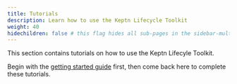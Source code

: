 ```yaml
---
title: Tutorials
description: Learn how to use the Keptn Lifecycle Toolkit
weight: 40
hidechildren: false # this flag hides all sub-pages in the sidebar-multicard.html
---
```


This section contains tutorials on how to use the Keptn Lifecyle Toolkit.

Begin with the [getting started guide](../getting-started.md) first, then come back here to complete these tutorials.

